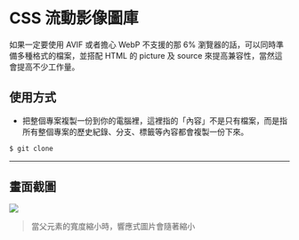 # CSS 流動影像圖庫

如果一定要使用 AVIF 或者擔心 WebP 不支援的那 6% 瀏覽器的話，可以同時準備多種格式的檔案，並搭配 HTML 的 picture 及 source 來提高兼容性，當然這會提高不少工作量。

## 使用方式
- 把整個專案複製一份到你的電腦裡，這裡指的「內容」不是只有檔案，而是指所有整個專案的歷史紀錄、分支、標籤等內容都會複製一份下來。
```sh
$ git clone
```

----

## 畫面截圖
![](https://i.imgur.com/Bi8TYy9.png)
> 當父元素的寬度縮小時，響應式圖片會隨著縮小
